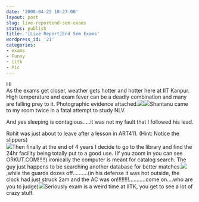 ```yaml
---
date: '2008-04-25 10:27:00'
layout: post
slug: live-reportend-sem-exams
status: publish
title: '[Live Report]End Sem Exams'
wordpress_id: '21'
categories:
- exams
- Funny
- iitk
- Pic
---
```


Hi  
As the exams get closer, weather gets hotter and hotter here at IIT Kanpur. High temperature and exam fever can be a deadly combination and many are falling prey to it. Photographic evidence attached.[![](http://4.bp.blogspot.com/_BQ0a8k-GX20/SBFeSKooCII/AAAAAAAABCk/17IL0nShobw/s320/iPhone+146.jpg)](http://4.bp.blogspot.com/_BQ0a8k-GX20/SBFeSKooCII/AAAAAAAABCk/17IL0nShobw/s1600-h/iPhone+146.jpg)[![](http://4.bp.blogspot.com/_BQ0a8k-GX20/SBFeBKooCHI/AAAAAAAABCc/d_yGNxVLXHA/s320/iPhone+074.jpg)](http://4.bp.blogspot.com/_BQ0a8k-GX20/SBFeBKooCHI/AAAAAAAABCc/d_yGNxVLXHA/s1600-h/iPhone+074.jpg)Shantanu came to my room twice in a fatal attempt to study NLV.  
  
And yes sleeping is contagious.....it was not my fault that I followed his lead.  
  
Rohit was just about to leave after a lesson in ART411. (Hint: Notice the slippers)  
[![](http://2.bp.blogspot.com/_BQ0a8k-GX20/SBFf8qooCJI/AAAAAAAABCs/zBSMbXkatMQ/s320/iPhone+148.jpg)](http://2.bp.blogspot.com/_BQ0a8k-GX20/SBFf8qooCJI/AAAAAAAABCs/zBSMbXkatMQ/s1600-h/iPhone+148.jpg)Then finally at the end of 4 years I decide to go to the library and find the 24hr facility being totally put to a good use. (If you zoom in you can see ORKUT.COM!!!!!) ironically the computer is meant for catalog search. The guy just happens to be searching another database for better matches.[![](http://3.bp.blogspot.com/_BQ0a8k-GX20/SBFgT6ooCKI/AAAAAAAABC0/HeJYHrENsWo/s320/iPhone+156.jpg)](http://3.bp.blogspot.com/_BQ0a8k-GX20/SBFgT6ooCKI/AAAAAAAABC0/HeJYHrENsWo/s1600-h/iPhone+156.jpg),while the guards dozes off..........(in his defense it was hot outside, the clock had just struck 2am and the AC was on!!!!!!!!...........come on....who are you to judge)[![](http://3.bp.blogspot.com/_BQ0a8k-GX20/SBFge6ooCLI/AAAAAAAABC8/TK2Ayu7m4XI/s320/iPhone+153.jpg)](http://3.bp.blogspot.com/_BQ0a8k-GX20/SBFge6ooCLI/AAAAAAAABC8/TK2Ayu7m4XI/s1600-h/iPhone+153.jpg)Seriously exam is a weird time at IITK, you get to see a lot of crazy stuff.
